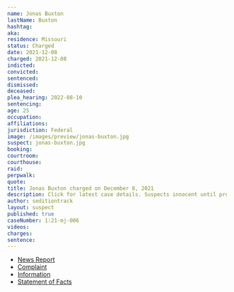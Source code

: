 ```yaml
---
name: Jonas Buxton
lastName: Buxton
hashtag:
aka:
residence: Missouri
status: Charged
date: 2021-12-08
charged: 2021-12-08
indicted:
convicted:
sentenced:
dismissed:
deceased:
plea_hearing: 2022-08-10
sentencing:
age: 25
occupation:
affiliations:
jurisdiction: Federal
image: /images/preview/jonas-buxton.jpg
suspect: jonas-buxton.jpg
booking:
courtroom:
courthouse:
raid:
perpwalk:
quote:
title: Jonas Buxton charged on December 8, 2021
description: Click for latest case details. Suspects innocent until proven guilty.
author: seditiontrack
layout: suspect
published: true
caseNumber: 1:21-mj-006
videos:
charges:
sentence:
---
```


- [News Report](https://www.kmov.com/news/st-louis-man-faces-federal-charges-for-involvement-in-january-6-capitol-riot/article_456b66e6-5a14-11ec-bbcd-a7b1b51ac5a6.html)
- [Complaint](https://www.justice.gov/usao-dc/case-multi-defendant/file/1468836/download)
- [Information](https://extremism.gwu.edu/sites/g/files/zaxdzs2191/f/Jonas%20Buxton%20Information.pdf)
- [Statement of Facts](https://www.justice.gov/usao-dc/case-multi-defendant/file/1468841/download)
